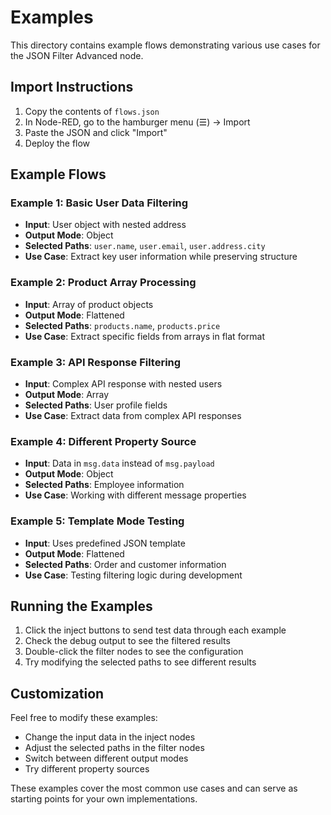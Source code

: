 # Examples

This directory contains example flows demonstrating various use cases for the JSON Filter Advanced node.

## Import Instructions

1. Copy the contents of `flows.json`
2. In Node-RED, go to the hamburger menu (☰) → Import
3. Paste the JSON and click "Import"
4. Deploy the flow

## Example Flows

### Example 1: Basic User Data Filtering
- **Input**: User object with nested address
- **Output Mode**: Object
- **Selected Paths**: `user.name`, `user.email`, `user.address.city`
- **Use Case**: Extract key user information while preserving structure

### Example 2: Product Array Processing
- **Input**: Array of product objects
- **Output Mode**: Flattened
- **Selected Paths**: `products.name`, `products.price`
- **Use Case**: Extract specific fields from arrays in flat format

### Example 3: API Response Filtering
- **Input**: Complex API response with nested users
- **Output Mode**: Array
- **Selected Paths**: User profile fields
- **Use Case**: Extract data from complex API responses

### Example 4: Different Property Source
- **Input**: Data in `msg.data` instead of `msg.payload`
- **Output Mode**: Object
- **Selected Paths**: Employee information
- **Use Case**: Working with different message properties

### Example 5: Template Mode Testing
- **Input**: Uses predefined JSON template
- **Output Mode**: Flattened
- **Selected Paths**: Order and customer information
- **Use Case**: Testing filtering logic during development

## Running the Examples

1. Click the inject buttons to send test data through each example
2. Check the debug output to see the filtered results
3. Double-click the filter nodes to see the configuration
4. Try modifying the selected paths to see different results

## Customization

Feel free to modify these examples:
- Change the input data in the inject nodes
- Adjust the selected paths in the filter nodes
- Switch between different output modes
- Try different property sources

These examples cover the most common use cases and can serve as starting points for your own implementations.
